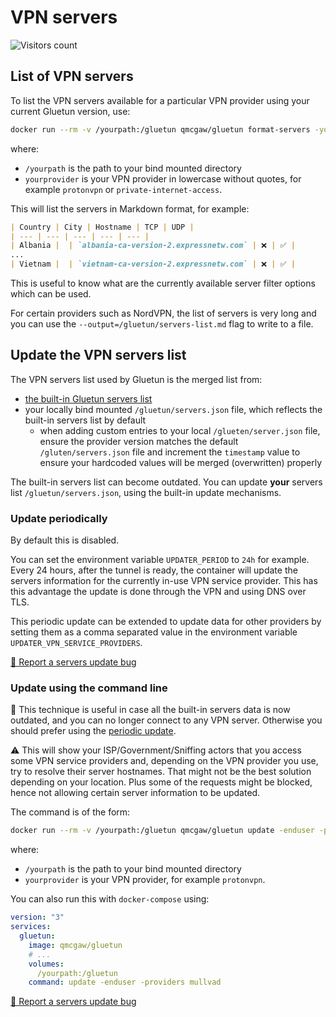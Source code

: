 # VPN servers

![Visitors count](https://visitor-badge.laobi.icu/badge?page_id=gluetun.servers.updating)

## List of VPN servers

To list the VPN servers available for a particular VPN provider using your current Gluetun version, use:

```sh
docker run --rm -v /yourpath:/gluetun qmcgaw/gluetun format-servers -yourprovider
```

where:

- `/yourpath` is the path to your bind mounted directory
- `yourprovider` is your VPN provider in lowercase without quotes, for example `protonvpn` or `private-internet-access`.

This will list the servers in Markdown format, for example:

```markdown
| Country | City | Hostname | TCP | UDP |
| --- | --- | --- | --- | --- |
| Albania |  | `albania-ca-version-2.expressnetw.com` | ❌ | ✅ |
...
| Vietnam |  | `vietnam-ca-version-2.expressnetw.com` | ❌ | ✅ |
```

This is useful to know what are the currently available server filter options which can be used.

For certain providers such as NordVPN, the list of servers is very long and you can use the `--output=/gluetun/servers-list.md` flag to write to a file.

## Update the VPN servers list

The VPN servers list used by Gluetun is the merged list from:

- [the built-in Gluetun servers list](https://raw.githubusercontent.com/qdm12/gluetun/master/internal/storage/servers.json)
- your locally bind mounted `/gluetun/servers.json` file, which reflects the built-in servers list by default
    - when adding custom entries to your local `/glueten/server.json` file, ensure the provider version matches the default `/gluten/servers.json` file and increment the `timestamp` value to ensure your hardcoded values will be merged (overwritten) properly

The built-in servers list can become outdated.
You can update **your** servers list `/gluetun/servers.json`, using the built-in update mechanisms.

### Update periodically

By default this is disabled.

You can set the environment variable `UPDATER_PERIOD` to `24h` for example. Every 24 hours, after the tunnel is ready, the container will update the servers information for the currently in-use VPN service provider. This has this advantage the update is done through the VPN and using DNS over TLS.

This periodic update can be extended to update data for other providers by setting them as a comma separated value in the environment variable `UPDATER_VPN_SERVICE_PROVIDERS`.

[🚨 Report a servers update bug](https://github.com/qdm12/gluetun/issues/new?labels=%3Abug%3A+bug&template=bug.yml&title=Bug%3A+)

### Update using the command line

💁 This technique is useful in case all the built-in servers data is now outdated, and you can no longer connect to any VPN server. Otherwise you should prefer using the [periodic update](#update-periodically).

⚠️ This will show your ISP/Government/Sniffing actors that you access some VPN service providers and, depending on the VPN provider you use, try to resolve their server hostnames.
That might not be the best solution depending on your location. Plus some of the requests might be blocked, hence not allowing certain server information to be updated.

The command is of the form:

```sh
docker run --rm -v /yourpath:/gluetun qmcgaw/gluetun update -enduser -providers yourprovider
```

where:

- `/yourpath` is the path to your bind mounted directory
- `yourprovider` is your VPN provider, for example `protonvpn`.

You can also run this with `docker-compose` using:

```yml
version: "3"
services:
  gluetun:
    image: qmcgaw/gluetun
    # ...
    volumes:
      /yourpath:/gluetun
    command: update -enduser -providers mullvad
```

[🚨 Report a servers update bug](https://github.com/qdm12/gluetun/issues/new?labels=%3Abug%3A+bug&template=bug.yml&title=Bug%3A+)
